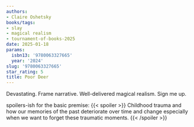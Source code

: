 ```yaml
---
authors:
- Claire Oshetsky
books/tags:
- slay
- magical realism
- tournament-of-books-2025
date: 2025-01-18
params:
  isbn13: '9780063327665'
  year: '2024'
slug: '9780063327665'
star_rating: 5
title: Poor Deer
---
```


Devastating. Frame narrative. Well-delivered magical realism. Sign me up.

<!--more-->

spoilers-ish for the basic premise:
{{< spoiler >}}
Childhood trauma and how our memories of the past deteriorate over time and change especially when we want to forget these traumatic moments.
{{< /spoiler >}}